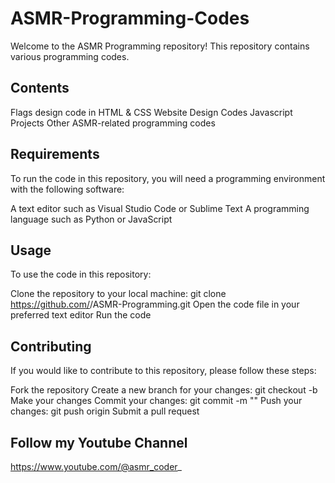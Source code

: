 # ASMR-Programming-Codes

Welcome to the ASMR Programming repository! This repository contains various programming codes. 

## Contents
Flags design code in HTML & CSS
Website Design Codes
Javascript Projects
Other ASMR-related programming codes

## Requirements
To run the code in this repository, you will need a programming environment with the following software:

A text editor such as Visual Studio Code or Sublime Text
A programming language such as Python or JavaScript


## Usage
To use the code in this repository:

Clone the repository to your local machine: git clone https://github.com/<your-username>/ASMR-Programming.git
Open the code file in your preferred text editor
Run the code

## Contributing
If you would like to contribute to this repository, please follow these steps:

Fork the repository
Create a new branch for your changes: git checkout -b <your-branch-name>
Make your changes
Commit your changes: git commit -m "<your-commit-message>"
Push your changes: git push origin <your-branch-name>
Submit a pull request

## Follow my Youtube Channel 
https://www.youtube.com/@asmr_coder_
